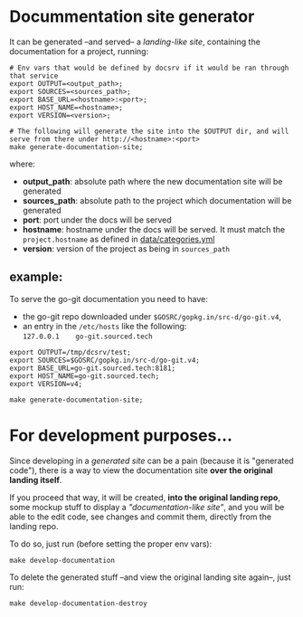 # Docummentation site generator

It can be generated &ndash;and served&ndash; a _landing-like site_, containing the documentation for a project, running:

```
# Env vars that would be defined by docsrv if it would be ran through that service
export OUTPUT=<output_path>;
export SOURCES=<sources_path>;
export BASE_URL=<hostname>:<port>;
export HOST_NAME=<hostname>;
export VERSION=<version>;

# The following will generate the site into the $OUTPUT dir, and will serve from there under http://<hostname>:<port>
make generate-documentation-site;
```

where:
- **output_path**: absolute path where the new documentation site will be generated
- **sources_path**: absolute path to the project which documentation will be generated
- **port**: port under the docs will be served
- **hostname**: hostname under the docs will be served. It must match the `project.hostname` as defined in [data/categories.yml](../hugo/data/categories.yml)
- **version**: version of the project as being in `sources_path`

## example:

To serve the go-git documentation you need to have:
- the go-git repo downloaded under `$GOSRC/gopkg.in/src-d/go-git.v4`,
- an entry in the `/etc/hosts` like the following:<br />
```127.0.0.1    go-git.sourced.tech```

```
export OUTPUT=/tmp/dcsrv/test;
export SOURCES=$GOSRC/gopkg.in/src-d/go-git.v4;
export BASE_URL=go-git.sourced.tech:8181;
export HOST_NAME=go-git.sourced.tech;
export VERSION=v4;

make generate-documentation-site;
```

# For development purposes...
Since developing in a _generated site_ can be a pain (because it is "generated code"), there is a way to view the documentation site **over the original landing itself**.

If you proceed that way, it will be created, **into the original landing repo**, some mockup stuff to display a _"documentation-like site"_, and you will be able to the edit code, see changes and commit them, directly from the landing repo.

To do so, just run (before setting the proper env vars):
```
make develop-documentation
```

To delete the generated stuff &ndash;and view the original landing site again&ndash;, just run:
```
make develop-documentation-destroy
```
